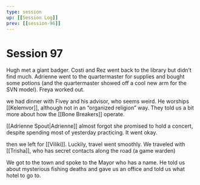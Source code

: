 ```yaml
---
type: session
up: [[Session Log]]
prev: [[session-96]]
---
```


# Session 97

Hugh met a giant badger. Costi and Rez went back to the library but didn’t find much. Adrienne went to the quartermaster for supplies and bought some potions (and the quartermaster showed off a cool new arm for the SVN model). Freya worked out. 

we had dinner with Fivey and his advisor, who seems weird. He worships [[Kelemvor]], although not in an “organized religion” way. They told us a bit more about how the [[Bone Breakers]] operate. 

[[Adrienne Spout|Adrienne]] almost forgot she promised to hold a concert, despite spending most of yesterday practicing. It went okay. 

then we left for [[Viliki]]. Luckily, travel went smoothly. We traveled with [[Trisha]], who has secret contacts along the road (a game warden)

We got to the town and spoke to the Mayor who has a name. He told us about mysterious fishing deaths and gave us an office and told us what hotel to go to.